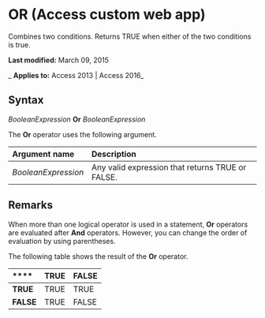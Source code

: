 
# OR (Access custom web app)
Combines two conditions. Returns TRUE when either of the two conditions is true.

 **Last modified:** March 09, 2015

 _ **Applies to:** Access 2013 | Access 2016_

## Syntax

 _BooleanExpression_ **Or** _BooleanExpression_

The  **Or** operator uses the following argument.



|**Argument name**|**Description**|
|:-----|:-----|
| _BooleanExpression_|Any valid expression that returns TRUE or FALSE.|

## Remarks

When more than one logical operator is used in a statement,  **Or** operators are evaluated after **And** operators. However, you can change the order of evaluation by using parentheses.

The following table shows the result of the  **Or** operator.



|****|**TRUE**|**FALSE**|
|:-----|:-----|:-----|
|**TRUE**|TRUE|TRUE|
|**FALSE**|TRUE|FALSE|
